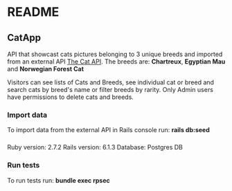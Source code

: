 # README

## CatApp
API that showcast cats pictures belonging to 3 unique breeds and imported from an external API 
[The Cat API](https://thecatapi.com/).
The breeds are: **Chartreux**, **Egyptian Mau** and **Norwegian Forest Cat**

Visitors can see lists of Cats and Breeds, see individual cat or breed and search cats by breed's name or filter breeds by rarity. 
Only Admin users have permissions to delete cats and breeds.

### Import data
To import data from the external API in Rails console run: **rails db:seed**

###
Ruby version: 2.7.2
Rails version: 6.1.3
Database: Postgres DB

### Run tests
To run tests run: **bundle exec rpsec**



